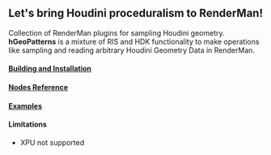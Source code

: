 ## Let's bring Houdini proceduralism to RenderMan!
Collection of RenderMan plugins for sampling Houdini geometry.
**hGeoPatterns** is a mixture of RIS and HDK functionality to make operations like sampling and reading arbitrary Houdini Geometry Data in RenderMan.

#### [Building and Installation](docs/Building.md)

#### [Nodes Reference](docs/Reference.md)

#### [Examples](https://alexeysmolenchuk.github.io/hGeoPatterns/)

#### Limitations
* XPU not supported
